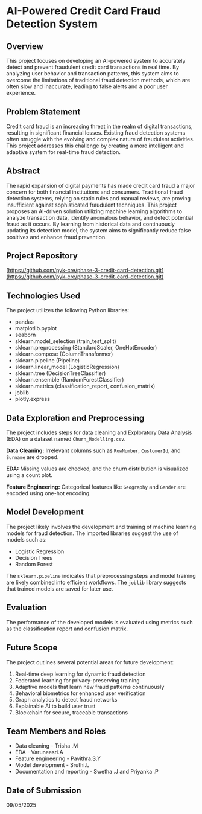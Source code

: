 # AI-Powered Credit Card Fraud Detection System

## Overview

This project focuses on developing an AI-powered system to accurately detect and prevent fraudulent credit card transactions in real time. By analyzing user behavior and transaction patterns, this system aims to overcome the limitations of traditional fraud detection methods, which are often slow and inaccurate, leading to false alerts and a poor user experience.

## Problem Statement

Credit card fraud is an increasing threat in the realm of digital transactions, resulting in significant financial losses. Existing fraud detection systems often struggle with the evolving and complex nature of fraudulent activities. This project addresses this challenge by creating a more intelligent and adaptive system for real-time fraud detection.

## Abstract

The rapid expansion of digital payments has made credit card fraud a major concern for both financial institutions and consumers. Traditional fraud detection systems, relying on static rules and manual reviews, are proving insufficient against sophisticated fraudulent techniques. This project proposes an AI-driven solution utilizing machine learning algorithms to analyze transaction data, identify anomalous behavior, and detect potential fraud as it occurs. By learning from historical data and continuously updating its detection model, the system aims to significantly reduce false positives and enhance fraud prevention.

## Project Repository

[https://github.com/pyk-cre/phase-3-credit-card-detection.git](https://github.com/pyk-cre/phase-3-credit-card-detection.git)

## Technologies Used

The project utilizes the following Python libraries:

-   pandas
-   matplotlib.pyplot
-   seaborn
-   sklearn.model\_selection (train\_test\_split)
-   sklearn.preprocessing (StandardScaler, OneHotEncoder)
-   sklearn.compose (ColumnTransformer)
-   sklearn.pipeline (Pipeline)
-   sklearn.linear\_model (LogisticRegression)
-   sklearn.tree (DecisionTreeClassifier)
-   sklearn.ensemble (RandomForestClassifier)
-   sklearn.metrics (classification\_report, confusion\_matrix)
-   joblib
-   plotly.express

## Data Exploration and Preprocessing

The project includes steps for data cleaning and Exploratory Data Analysis (EDA) on a dataset named `Churn_Modelling.csv`.

**Data Cleaning:** Irrelevant columns such as `RowNumber`, `CustomerId`, and `Surname` are dropped.

**EDA:** Missing values are checked, and the churn distribution is visualized using a count plot.

**Feature Engineering:** Categorical features like `Geography` and `Gender` are encoded using one-hot encoding.

## Model Development

The project likely involves the development and training of machine learning models for fraud detection. The imported libraries suggest the use of models such as:

-   Logistic Regression
-   Decision Trees
-   Random Forest

The `sklearn.pipeline` indicates that preprocessing steps and model training are likely combined into efficient workflows. The `joblib` library suggests that trained models are saved for later use.

## Evaluation

The performance of the developed models is evaluated using metrics such as the classification report and confusion matrix.

## Future Scope

The project outlines several potential areas for future development:

1.  Real-time deep learning for dynamic fraud detection
2.  Federated learning for privacy-preserving training
3.  Adaptive models that learn new fraud patterns continuously
4.  Behavioral biometrics for enhanced user verification
5.  Graph analytics to detect fraud networks
6.  Explainable AI to build user trust
7.  Blockchain for secure, traceable transactions

## Team Members and Roles

-   Data cleaning - Trisha .M
-   EDA - Varuneesri.A
-   Feature engineering - Pavithra.S.Y
-   Model development - Sruthi.L
-   Documentation and reporting - Swetha .J and Priyanka .P

## Date of Submission

09/05/2025
